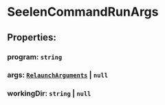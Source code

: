 # **SeelenCommandRunArgs**
## **Properties**:
### program: `string`
### args: [`RelaunchArguments`](./RelaunchArguments) | `null`
### workingDir: `string` | `null`